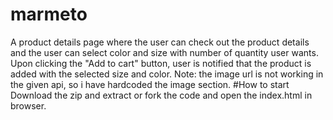 # marmeto
A product details page where the user can check out the product details and the user can select color and size with number of quantity user wants.
Upon clicking the "Add to cart" button, user is notified that the product is added with the selected size and color.
Note: the image url is not working in the given api, so i have hardcoded the image section.
#How to start 
Download the zip and extract or fork the code and open the index.html in browser.
